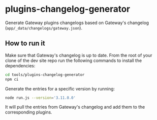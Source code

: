 # plugins-changelog-generator

Generate Gateway plugins changelogs based on Gateway's changelog (`app/_data/changelogs/gateway.json`).

## How to run it

Make sure that Gateway's changelog is up to date.
From the root of your clone of the dev site repo run the following commands to install the dependencies:

```bash
cd tools/plugins-changelog-generator
npm ci
```

Generate the entries for a specific version by running:

```bash
node run.js --version='3.11.0.0'
```

It will pull the entries from Gateway's changelog and add them to the corresponding plugins.